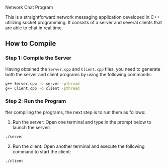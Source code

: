 Network Chat Program

This is a straightforward network messaging application developed in C++ utilizing socket programming. It consists of a server and several clients that are able to chat in real time.

## How to Compile

### Step 1: Compile the Server

Having obtained the `Server.cpp` and `Client.cpp` files, you need to generate both the server and client programs by using the following commands:
```bash
g++ Server.cpp -o server -pthread
g++ Client.cpp -o client -pthread
```
### Step 2: Run the Program

fter compiling the programs, the next step is to run them as follows: 
  1. Run the server: Open one terminal and type in the prompt below to launch the server:
```bash
./server
```
  2. Run the client: Open another terminal and execute the following command to start the client:
```bash
./client
```
